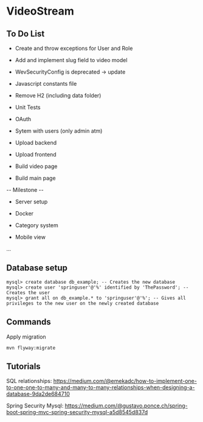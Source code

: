 # VideoStream

## To Do List

* Create and throw exceptions for User and Role

* Add and implement slug field to video model

* WevSecurityConfig is deprecated -> update

* Javascript constants file

* Remove H2 (including data folder)

* Unit Tests

* OAuth

* Sytem with users (only admin atm)

* Upload backend

* Upload frontend

* Build video page

* Build main page

-- Milestone --

* Server setup

* Docker

* Category system

* Mobile view

...



## Database setup

```
mysql> create database db_example; -- Creates the new database
mysql> create user 'springuser'@'%' identified by 'ThePassword'; -- Creates the user
mysql> grant all on db_example.* to 'springuser'@'%'; -- Gives all privileges to the new user on the newly created database
```

## Commands

Apply migration

```
mvn flyway:migrate
```

## Tutorials

SQL relationships:
<https://medium.com/@emekadc/how-to-implement-one-to-one-one-to-many-and-many-to-many-relationships-when-designing-a-database-9da2de684710>

Spring Security Mysql:
<https://medium.com/@gustavo.ponce.ch/spring-boot-spring-mvc-spring-security-mysql-a5d8545d837d>

